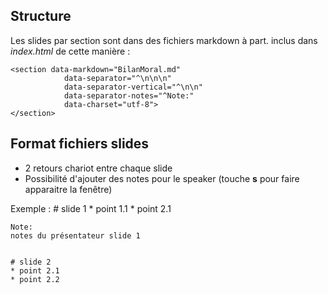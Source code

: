 
## Structure
Les slides par section sont dans des fichiers markdown à part.
inclus dans *index.html* de cette manière :

    <section data-markdown="BilanMoral.md"
    			data-separator="^\n\n\n"
    			data-separator-vertical="^\n\n"
    			data-separator-notes="^Note:"
    			data-charset="utf-8">
    </section>


## Format fichiers slides

* 2 retours chariot entre chaque slide
* Possibilité d'ajouter des notes pour le speaker (touche **s** pour faire apparaitre la fenêtre)

Exemple :
    # slide 1
    * point 1.1
    * point 2.1

    Note:
    notes du présentateur slide 1


    # slide 2
    * point 2.1
    * point 2.2


